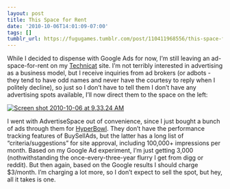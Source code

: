 ```yaml
---
layout: post
title: This Space for Rent
date: '2010-10-06T14:01:09-07:00'
tags: []
tumblr_url: https://fugugames.tumblr.com/post/110411968556/this-space-for-rent
---
```

While I decided to dispense with Google Ads for now, I’m still leaving an ad-space-for-rent on my [Technicat](http://technicat.com/) site. I’m not terribly interested in advertising as a business model, but I receive inquiries from ad brokers (or adbots - they tend to have odd names and never have the courtesy to reply when I politely decline), so just so I don’t have to tell them I don’t have any advertising spots available, I’ll now direct them to the space on the left:

[![](http://itshardtofondlepenguins.com/wp-content/uploads/2010/10/Screen-shot-2010-10-06-at-9.33.24-AM.png "Screen shot 2010-10-06 at 9.33.24 AM")](http://itshardtofondlepenguins.com/wp-content/uploads/2010/10/Screen-shot-2010-10-06-at-9.33.24-AM.png)

I went with AdvertiseSpace out of convenience, since I just bought a bunch of ads through them for [HyperBowl](http://itunes.apple.com/us/app/hyperbowl/id344209253?mt=8). They don’t have the performance tracking features of BuySellAds, but the latter has a long list of “criteria/suggestions” for site approval, including 100,000+ impressions per month. Based on my Google Ad experiment, I’m just getting 3,000 (nothwithstanding the once-every-three-year flurry I get from digg or reddit). But then again, based on the Google results I should charge $3/month. I’m charging a lot more, so I don’t expect to sell the spot, but hey, all it takes is one.

